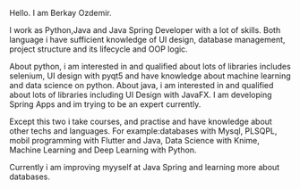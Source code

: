 Hello. I am Berkay Ozdemir.

I work as Python,Java and Java Spring Developer with a lot of skills. Both language i have sufficient knowledge of UI design, database management, project structure and its lifecycle and OOP logic. 

About python, i am interested in and qualified about lots of libraries includes selenium, UI design with pyqt5 and have knowledge about  machine learning and data science on python.
About java, i am interested in and qualified about lots of libraries including UI Design with JavaFX. I am developing Spring Apps and im trying to be an expert currently. 

Except this two i take courses, and practise and have knowledge about other techs and languages. For example:databases with Mysql, PLSQPL, mobil programming with Flutter and Java, Data Science with Knime, Machine Learning and Deep Learning with Python.

Currently i am improving myyself at Java Spring and learning more about databases.
